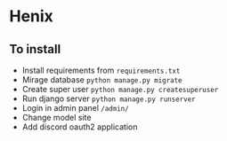 # Henix
## To install
- Install requirements from `requirements.txt`
- Mirage database `python manage.py migrate`
- Create super user `python manage.py createsuperuser`
- Run django server `python manage.py runserver`
- Login in admin panel `/admin/`
- Change model site
- Add discord oauth2 application